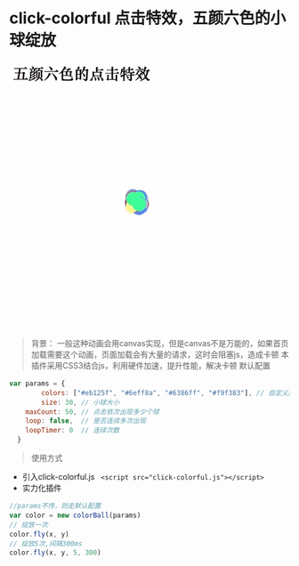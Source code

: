 # click-colorful 点击特效，五颜六色的小球绽放
![click-colorful](./demo.gif 'click-colorful')
> 背景： 一般这种动画会用canvas实现，但是canvas不是万能的，如果首页加载需要这个动画，页面加载会有大量的请求，这时会阻塞js，造成卡顿
本插件采用CSS3结合js，利用硬件加速，提升性能，解决卡顿
> 默认配置
```javascript
var params = {
        colors: ["#eb125f", "#6eff8a", "#6386ff", "#f9f383"], // 自定义颜色
        size: 30, // 小球大小
	maxCount: 50, // 点击依次出现多少个球
	loop: false,  // 是否连续多次出现
	loopTimer: 0  // 连续次数
  }
```
> 使用方式
 - 引入click-colorful.js ``` <script src="click-colorful.js"></script>```
 - 实力化插件
 ```javascript
//params不传，则走默认配置
var color = new colorBall(params)
// 绽放一次
color.fly(x, y)
// 绽放5次,间隔300ms
color.fly(x, y, 5, 300)
```
 
